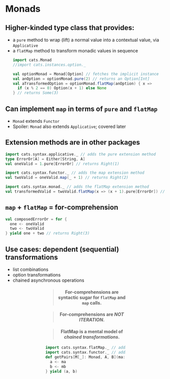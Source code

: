 # Monads

## Higher-kinded type class that provides:
 - a `pure` method to wrap (lift) a normal value into a contextual value, via `Applicative`
 - a `flatMap` method to transform monadic values in sequence
   ```scala mdoc
   import cats.Monad
   //import cats.instances.option._
   
   val optionMonad = Monad[Option] // fetches the implicit instance
   val anOption = optionMonad.pure(2) // returns an Option[Int]
   val aTransformedOption = optionMonad.flatMap(anOption) { x =>
     if (x % 2 == 0) Option(x + 1) else None
   } // returns Some(3)
   ```

## Can implement `map` in terms of `pure` and `flatMap`
 - `Monad` extends `Functor`
 - Spoiler: `Monad` also extends `Applicative`; covered later

## Extension methods are in other packages
   ```scala mdoc
   import cats.syntax.applicative._ // adds the pure extension method
   type ErrorOr[A] = Either[String, A]
   val oneValid = 1.pure[ErrorOr] // returns Right(1)
   ```

   ```scala mdoc
   import cats.syntax.functor._ // adds the map extension method
   val twoValid = oneValid.map(_ + 1) // returns Right(2)
   ```

   ```scala mdoc
   import cats.syntax.monad._ // adds the flatMap extension method
   val transformedValid = twoValid.flatMap(x => (x + 1).pure[ErrorOr]) // returns Right(3)
   ```

## `map` + `flatMap` = for-comprehension
   ```scala mdoc
   val composedErrorOr = for {
     one <- oneValid
     two <- twoValid
   } yield one + two // returns Right(3)
   ```

## Use cases: dependent (sequential) transformations
 - list combinations
 - option transformations
 - chained asynchronous operations

<div style="text-align:center; width:50%; margin:auto;">

> #### For-comprehensions are syntactic sugar for `flatMap` and `map` calls.

> #### For-comprehensions are _NOT ITERATION_.

> #### FlatMap is a mental model of _chained transformations_.
</div>

<div style="text-align:left; width:50%; margin:auto;">

   ```scala mdoc
   import cats.syntax.flatMap._ // adds the flatMap extension method
   import cats.syntax.functor._ // adds the map extension method
   def getPairs[M[_]: Monad, A, B](ma: M[A], mb: M[B]): M[(A, B)] = for {
     a <- ma
     b <- mb
   } yield (a, b)
   ```
</div>
